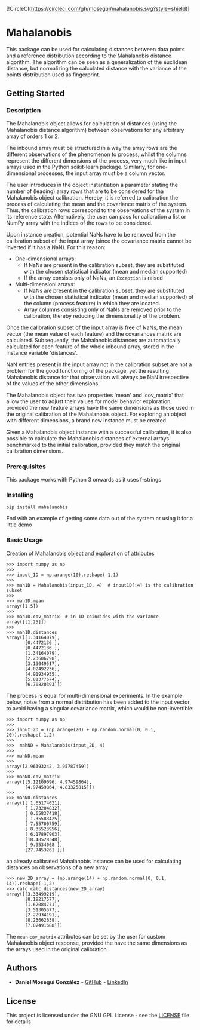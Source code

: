 
[!CircleCI(https://circleci.com/gh/mosegui/mahalanobis.svg?style=shield)]


# Mahalanobis

This package can be used for calculating distances between data points and a reference distribution according to the Mahalanobis distance algorithm. The algorithm can be seen as a generalization of the euclidean distance, but normalizing the calculated distance with the variance of the points distribution used as fingerprint.

## Getting Started

### Description

The Mahalanobis object allows for calculation of distances (using the Mahalanobis distance algorithm) between observations for any arbitrary array of orders 1 or 2.

The inbound array must be structured in a way the array rows are the different observations of the phenomenon to process, whilst the columns represent the different dimensions of the process, very much like in input arrays used in the Python scikit-learn package. Similarly, for one-dimensional processes, the input array must be a column vector.

The user introduces in the object instantiation a parameter stating the number of (leading) array rows that are to be considered for tha Mahalanobis object calibration. Hereby, it is referred to calibration the process of calculating the mean and the covariance matrix of the system. Thus, the calibration rows correspond to the observations of the system in its reference state. Alternatively, the user can pass for calibration a list or NumPy array with the indices of the rows to be considered.

Upon instance creation, potential NaNs have to be removed from the calibration subset of the input array (since the covariance matrix cannot be inverted if it has a NaN). For this reason:
   - One-dimensional arrays:
      - If NaNs are present in the calibration subset, they are substituted with the chosen statistical indicator (mean and median supported)
      - If the array consists only of NaNs, an ```Exception``` is raised
   - Multi-dimensionl arrays:
      - If NaNs are present in the calibration subset, they are substituted with the chosen statistical indicator (mean and median supported) of the column (process feature) in which they are located.
      - Array columns consisting only of NaNs are removed prior to the calibration, thereby reducing the dimensionality of the problem.

Once the calibration subset of the input array is free of NaNs, the mean vector (the mean value of each feature) and the covariances matrix are calculated. Subsequently, the Mahalanobis distances are automatically calculated for each feature of the whole inbound array, stored in the instance variable 'distances'.

NaN entries present in the input array not in the calibration subset are not a problem for the good functioning of the package, yet the resulting Mahalanobis distance for that observation will always be NaN irrespective of the values of the other dimensions.

The Mahalanobis object has two properties 'mean' and 'cov_matrix' that allow the user to adjust their values for model behavior exploration, provided the new feature arrays have the same dimensions as those used in the original calibration of the Mahalanobis object. For exploring an object with different dimensions, a brand new instance must be created.

Given a Mahalanobis object instance with a successful calibration, it is also possible to calculate the Mahalanobis distances of external arrays benchmarked to the initial calibration, provided they match the original calibration dimensions.

### Prerequisites

This package works with Python 3 onwards as it uses f-strings

### Installing

```
pip install mahalanobis
```

End with an example of getting some data out of the system or using it for a little demo

### Basic Usage

Creation of Mahalanobis object and exploration of attributes

```
>>> import numpy as np
>>>
>>> input_1D = np.arange(10).reshape(-1,1)
>>> 
>>> mah1D = Mahalanobis(input_1D, 4)  # input1D[:4] is the calibration subset
>>> 
>>> mah1D.mean
array([1.5])
>>> 
>>> mah1D.cov_matrix  # in 1D coincides with the variance
array([[1.25]])
>>> 
>>> mah1D.distances
array([[1.34164079],
       [0.4472136 ],
       [0.4472136 ],
       [1.34164079],
       [2.23606798],
       [3.13049517],
       [4.02492236],
       [4.91934955],
       [5.81377674],
       [6.70820393]])
```
The process is equal for multi-dimensional experiments. In the example below, noise from a normal distribution has been added to the input vector to avoid having a singular covariance matrix, which would be non-invertible:

```
>>> import numpy as np
>>>
>>> input_2D = (np.arange(20) + np.random.normal(0, 0.1, 20)).reshape(-1,2)
>>>
>>>  mahND = Mahalanobis(input_2D, 4)
>>>
>>> mahND.mean
>>>
array([2.96393242, 3.95787459])
>>>
>>> mahND.cov_matrix
array([[5.12109096, 4.97459864],
       [4.97459864, 4.83325815]])
>>>
>>> mahND.distances
array([[ 1.65174621],
       [ 1.73204832],
       [ 0.65837418],
       [ 1.35583425],
       [ 7.55700759],
       [ 8.35523956],
       [ 6.17897903],
       [18.48528348],
       [ 9.3534068 ],
       [27.7453261 ]])
```
an already calibrated Mahalanobis instance can be used for calculating distances on observations of a new array:

```
>>> new_2D_array = (np.arange(14) + np.random.normal(0, 0.1, 14)).reshape(-1,2)
>>> calc.calc_distances(new_2D_array)
array([[3.33499219],
       [8.19217577],
       [1.62084771],
       [3.51305577],
       [2.22934191],
       [8.23662638],
       [7.02491688]])
```
The ```mean``` ```cov_matrix``` attributes can be set by the user for custom Mahalanobis object response, provided the have the same dimensions as the arrays used in the original calibration.

## Authors

* **Daniel Moseguí González** - [GitHub](https://github.com/mosegui) - [LinkedIn](https://www.linkedin.com/in/daniel-mosegu%C3%AD-gonz%C3%A1lez-5aa02849/)

## License

This project is licensed under the GNU GPL License - see the [LICENSE](LICENSE) file for details
